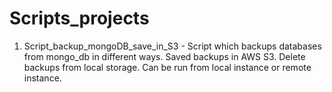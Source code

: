 # Scripts_projects

1. Script_backup_mongoDB_save_in_S3 - Script which backups databases from mongo_db in different ways. Saved backups in AWS S3. Delete backups from local storage. Can be run from local instance or remote instance.
